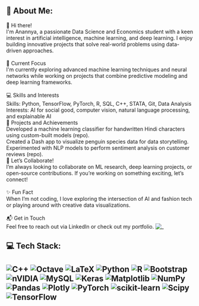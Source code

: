 ## 🌷 About Me:
👋 Hi there!<br>I'm Anannya, a passionate Data Science and Economics student with a keen interest in artificial intelligence, machine learning, and deep learning. I enjoy building innovative projects that solve real-world problems using data-driven approaches.<br><br>🌟 Current Focus<br>I'm currently exploring advanced machine learning techniques and neural networks while working on projects that combine predictive modeling and deep learning frameworks.<br><br>💻 Skills and Interests<br>Skills: Python, TensorFlow, PyTorch, R, SQL, C++, STATA, Git, Data Analysis<br>Interests: AI for social good, computer vision, natural language processing, and explainable AI<br>🚀 Projects and Achievements<br>Developed a machine learning classifier for handwritten Hindi characters using custom-built models (repo).<br>Created a Dash app to visualize penguin species data for data storytelling.<br>Experimented with NLP models to perform sentiment analysis on customer reviews (repo).<br>🤝 Let’s Collaborate!<br>I’m always looking to collaborate on ML research, deep learning projects, or open-source contributions. If you’re working on something exciting, let’s connect!<br><br>✨ Fun Fact<br>When I’m not coding, I love exploring the intersection of AI and fashion tech or playing around with creative data visualizations.<br><br>📬 Get in Touch<br>Feel free to reach out via LinkedIn or check out my portfolio.
![_](https://github.com/user-attachments/assets/03126605-ab87-4e1a-8c63-f58355c61912)


## 💻 Tech Stack:
![C++](https://img.shields.io/badge/c++-%2300599C.svg?style=for-the-badge&logo=c%2B%2B&logoColor=white) ![Octave](https://img.shields.io/badge/OCTAVE-darkblue?style=for-the-badge&logo=octave&logoColor=fcd683) ![LaTeX](https://img.shields.io/badge/latex-%23008080.svg?style=for-the-badge&logo=latex&logoColor=white) ![Python](https://img.shields.io/badge/python-3670A0?style=for-the-badge&logo=python&logoColor=ffdd54) ![R](https://img.shields.io/badge/r-%23276DC3.svg?style=for-the-badge&logo=r&logoColor=white) ![Bootstrap](https://img.shields.io/badge/bootstrap-%238511FA.svg?style=for-the-badge&logo=bootstrap&logoColor=white) ![nVIDIA](https://img.shields.io/badge/cuda-000000.svg?style=for-the-badge&logo=nVIDIA&logoColor=green) ![MySQL](https://img.shields.io/badge/mysql-4479A1.svg?style=for-the-badge&logo=mysql&logoColor=white) ![Keras](https://img.shields.io/badge/Keras-%23D00000.svg?style=for-the-badge&logo=Keras&logoColor=white) ![Matplotlib](https://img.shields.io/badge/Matplotlib-%23ffffff.svg?style=for-the-badge&logo=Matplotlib&logoColor=black) ![NumPy](https://img.shields.io/badge/numpy-%23013243.svg?style=for-the-badge&logo=numpy&logoColor=white) ![Pandas](https://img.shields.io/badge/pandas-%23150458.svg?style=for-the-badge&logo=pandas&logoColor=white) ![Plotly](https://img.shields.io/badge/Plotly-%233F4F75.svg?style=for-the-badge&logo=plotly&logoColor=white) ![PyTorch](https://img.shields.io/badge/PyTorch-%23EE4C2C.svg?style=for-the-badge&logo=PyTorch&logoColor=white) ![scikit-learn](https://img.shields.io/badge/scikit--learn-%23F7931E.svg?style=for-the-badge&logo=scikit-learn&logoColor=white) ![Scipy](https://img.shields.io/badge/SciPy-%230C55A5.svg?style=for-the-badge&logo=scipy&logoColor=%white) ![TensorFlow](https://img.shields.io/badge/TensorFlow-%23FF6F00.svg?style=for-the-badge&logo=TensorFlow&logoColor=white) 
---




